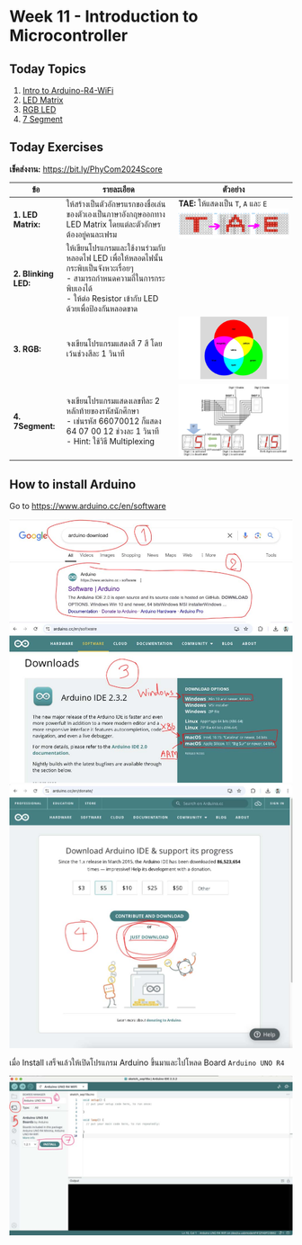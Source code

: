 # Week 11 - Introduction to Microcontroller

## Today Topics

1. [Intro to Arduino-R4-WiFi](01.Arduino-R4-WiFi.md)
2. [LED Matrix](02.LED_Matrix.md)
3. [RGB LED](03.RGB%20LED.md)
4. [7 Segment](04.7%20Segment.md)

## Today Exercises

**เข็คส่งงาน:** https://bit.ly/PhyCom2024Score

| ข้อ                  | รายละเอียด                                                                                                                                                                                | ตัวอย่าง                                                                   |
|----------------------|-------------------------------------------------------------------------------------------------------------------------------------------------------------------------------------------|----------------------------------------------------------------------------|
| **1. LED Matrix:**   | ให้สร้างเป็นตัวอักษรแรกของชื่อเล่นของตัวเองเป็นภาษาอังกฤษออกทาง LED Matrix โดยแต่ละตัวอักษรต้องอยู่คนละเฟรม                                                                               | **TAE:** ให้แสดงเป็น `T`, `A` และ `E` <br> ![ex01.png](files/img/ex01.png) |
| **2. Blinking LED:** | ให้เขียนโปรแกรมและใช้งานร่วมกับหลอดไฟ LED เพื่อให้หลอดไฟนั้นกระพิบเป็นจังหวะเรื่อยๆ <br> - สามารถกำหนดความถี่ในการกระพิบเองได้ <br> - ให้ต่อ Resistor เข้ากับ LED ด้วยเพื่อป้องกันหลอดขาด |                                                                            |
| **3. RGB:**          | จงเขียนโปรแกรมแสดงสี 7 สี โดยเว้นช่วงสีละ 1 วินาที                                                                                                                                        | ![rgb.jpg](files/img/rgb.jpg)                                              |
| **4. 7Segment:**     | จงเขียนโปรแกรมแสดงเลขทีละ 2 หลักท้ายของรหัสนักศึกษา <br> - เช่นรหัส 66070012 ก็แสดง 64 07 00 12 ช่วงละ 1 วินาที <br> - Hint: ใช้วิธี Multiplexing                                         | ![ex02.jpg](files/img/ex02.jpg)                                            | 

## How to install Arduino

Go to https://www.arduino.cc/en/software

![install01.jpg](files/img/install01.jpg)
![install02.jpg](files/img/install02.jpg)

เมื่อ Install เสร็จแล้วให้เปิดโปรแกรม Arduino ขึ้นมาและไปโหลด Board `Arduino UNO R4`

![install03.jpg](files/img/install03.jpg)